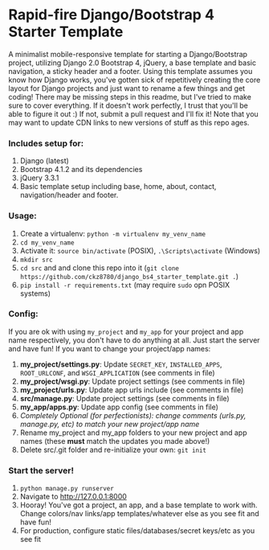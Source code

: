 # Rapid-fire Django/Bootstrap 4 Starter Template

A minimalist mobile-responsive template for starting a Django/Bootstrap project, utilizing Django 2.0 Bootstrap 4, jQuery, a base template and basic navigation, a sticky header and a footer. Using this template assumes you know how Django works, you've gotten sick of repetitively creating the core layout for Django projects and just want to rename a few things and get coding! There may be missing steps in this readme, but I've tried to make sure to cover everything. If it doesn't work perfectly, I trust that you'll be able to figure it out :) If not, submit a pull request and I'll fix it! Note that you may want to update CDN links to new versions of stuff as this repo ages.

### Includes setup for:

1. Django (latest)
2. Bootstrap 4.1.2 and its dependencies
3. jQuery 3.3.1
4. Basic template setup including base, home, about, contact, navigation/header and footer.

### Usage:

1. Create a virtualenv: `python -m virtualenv my_venv_name`
2. `cd my_venv_name`
3. Activate it: `source bin/activate` (POSIX), `.\Scripts\activate` (Windows)
4. `mkdir src`
5. `cd src` and and clone this repo into it (`git clone https://github.com/ckz8780/django_bs4_starter_template.git .`)
6. `pip install -r requirements.txt` (may require `sudo` opn POSIX systems)

### Config:

If you are ok with using `my_project` and `my_app` for your project and app name respectively, you don't have to do anything at all. Just start the server and have fun! If you want to change your project/app names:

1. **my_project/settings.py**: Update `SECRET_KEY`, `INSTALLED_APPS`, `ROOT_URLCONF`, and `WSGI_APPLICATION` (see comments in file)
2. **my_project/wsgi.py**: Update project settings (see comments in file)
3. **my_project/urls.py**: Update app urls include (see comments in file)
4. **src/manage.py**: Update project settings (see comments in file)
5. **my_app/apps.py**: Update app config (see comments in file)
6. *Completely Optional (for perfectionists): change comments (urls.py, manage.py, etc) to match your new project/app name*
7. Rename my_project and my_app folders to your new project and app names (these **must** match the updates you made above!)
8. Delete src/.git folder and re-initialize your own: `git init`

### Start the server!

1. `python manage.py runserver`
2. Navigate to http://127.0.0.1:8000
3. Hooray! You've got a project, an app, and a base template to work with. Change colors/nav links/app templates/whatever else as you see fit and have fun!
4. For production, configure static files/databases/secret keys/etc as you see fit


